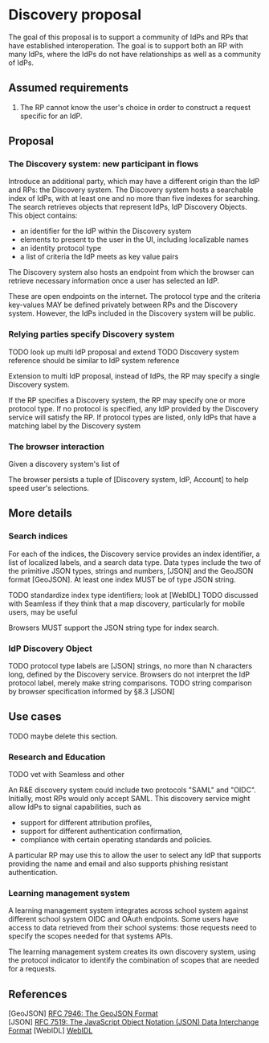 # Discovery proposal

The goal of this proposal is to support a community of IdPs and RPs that have established interoperation. The goal is to support both an RP with many IdPs, where the IdPs do not have relationships as well as a community of IdPs.

## Assumed requirements

1. The RP cannot know the user's choice in order to construct a request specific for an IdP.

## Proposal

### The Discovery system: new participant in flows

Introduce an additional party, which may have a different origin than the IdP and RPs: the Discovery system. The Discovery system hosts a searchable index of IdPs, with at least one and no more than five indexes for searching. The search retrieves objects that represent IdPs, IdP Discovery Objects. This object contains:

* an identifier for the IdP within the Discovery system
* elements to present to the user in the UI, including localizable names
* an identity protocol type
* a list of criteria the IdP meets as key value pairs

The Discovery system also hosts an endpoint from which the browser can retrieve necessary information once a user has selected an IdP.

These are open endpoints on the internet. The protocol type and the criteria key-values MAY be defined privately between RPs and the Discovery system. However, the IdPs included in the Discovery system will be public.

### Relying parties specify Discovery system

TODO look up multi IdP proposal and extend
TODO Discovery system reference should be similar to IdP system reference

Extension to multi IdP proposal, instead of IdPs, the RP may specify a single Discovery system.

If the RP specifies a Discovery system, the RP may specify one or more protocol type. If no protocol is specified, any IdP provided by the Discovery service will satisfy the RP. If protocol types are listed, only IdPs that have a matching label by the Discovery system

### The browser interaction

Given a discovery system's list of

The browser persists a tuple of [Discovery system, IdP, Account] to help speed user's selections.

## More details

### Search indices

For each of the indices, the Discovery service provides an index identifier, a list of localized labels, and a search data type. Data types include the two of the primitive JSON types, strings and numbers, [JSON] and the GeoJSON format [GeoJSON].  At least one index MUST be of type JSON string.

TODO standardize index type identifiers; look at [WebIDL]
TODO discussed with Seamless if they think that a map discovery, particularly for mobile users, may be useful

Browsers MUST support the JSON string type for index search.

### IdP Discovery Object

TODO protocol type labels are [JSON] strings, no more than N characters long, defined by the Discovery service. Browsers do not interpret the IdP protocol label, merely make string comparisons.
TODO string comparison by browser specification informed by §8.3 [JSON]

## Use cases

TODO maybe delete this section.

### Research and Education

TODO vet with Seamless and other

An R&E discovery system could include two protocols "SAML" and "OIDC". Initially, most RPs would only accept SAML. This discovery service might allow IdPs to signal capabilities, such as

* support for different attribution profiles,
* support for different authentication confirmation,
* compliance with certain operating standards and policies.
  
A particular RP may use this to allow the user to select any IdP that supports providing the name and email and also supports phishing resistant authentication.

### Learning management system

A learning management system integrates across school system against different school system OIDC and OAuth endpoints. Some users have access to data retrieved from their school systems: those requests need to specify the scopes needed for that systems APIs.

The learning management system creates its own discovery system, using the protocol indicator to identify the combination of scopes that are needed for a requests.

## References

[GeoJSON] [RFC 7946: The GeoJSON Format](https://www.rfc-editor.org/rfc/rfc7946)</br>
[JSON] [RFC 7519: The JavaScript Object Notation (JSON) Data Interchange Format](https://www.rfc-editor.org/rfc/rfc7159)
[WebIDL] [WebIDL](https://webidl.spec.whatwg.org)
